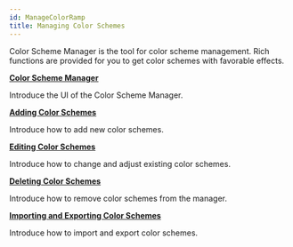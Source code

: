 ```yaml
---
id: ManageColorRamp
title: Managing Color Schemes
---
```

Color Scheme Manager is the tool for color scheme management. Rich functions are provided for you to get color schemes with favorable effects.

[**Color Scheme Manager**](ColorRampManager.htm)

Introduce the UI of the Color Scheme Manager.

[**Adding Color Schemes**](AddColorRamp.htm)

Introduce how to add new color schemes.

[**Editing Color Schemes**](EditColorRamp.htm)

Introduce how to change and adjust existing color schemes.

[**Deleting Color Schemes**](DeletColorRamp.htm)

Introduce how to remove color schemes from the manager.

[**Importing and Exporting Color Schemes**](ImportExport.htm)

Introduce how to import and export color schemes.